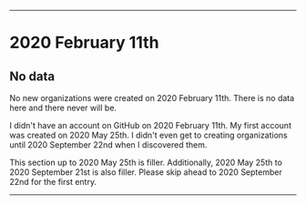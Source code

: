 
***

# 2020 February 11th

## No data

No new organizations were created on 2020 February 11th. There is no data here and there never will be.

I didn't have an account on GitHub on 2020 February 11th. My first account was created on 2020 May 25th. I didn't even get to creating organizations until 2020 September 22nd when I discovered them.

This section up to 2020 May 25th is filler. Additionally, 2020 May 25th to 2020 September 21st is also filler. Please skip ahead to 2020 September 22nd for the first entry.

***
